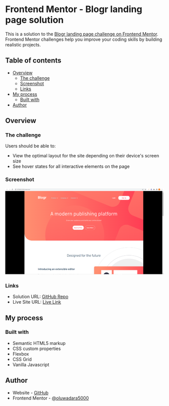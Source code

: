 # Frontend Mentor - Blogr landing page solution

This is a solution to the [Blogr landing page challenge on Frontend Mentor](https://www.frontendmentor.io/challenges/blogr-landing-page-EX2RLAApP). Frontend Mentor challenges help you improve your coding skills by building realistic projects. 

## Table of contents

- [Overview](#overview)
  - [The challenge](#the-challenge)
  - [Screenshot](#screenshot)
  - [Links](#links)
- [My process](#my-process)
  - [Built with](#built-with)
- [Author](#author)

## Overview

### The challenge

Users should be able to:

- View the optimal layout for the site depending on their device's screen size
- See hover states for all interactive elements on the page

### Screenshot

![](./images/blogr-screenshot.png)

### Links

- Solution URL: [GitHub Repo](https://github.com/oluwadara5000/blogr)
- Live Site URL: [Live Link](https://blogr-home.netlify.app/)

## My process

### Built with
- Semantic HTML5 markup
- CSS custom properties
- Flexbox
- CSS Grid
- Vanilla Javascript


## Author
- Website - [GitHub](https://github.com/oluwadara5000)
- Frontend Mentor - [@oluwadara5000](https://www.frontendmentor.io/profile/oluwadara5000)

